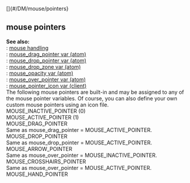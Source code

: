[]{#/DM/mouse/pointers}    
## mouse pointers    
**See also:**    
:   [mouse handling](/ref/DM/mouse/mouse.md)    
:   [mouse_drag_pointer var (atom)](/ref/atom/var/mouse_drag_pointer/mouse_drag_pointer.md)    
:   [mouse_drop_pointer var (atom)](/ref/atom/var/mouse_drop_pointer/mouse_drop_pointer.md)    
:   [mouse_drop_zone var (atom)](/ref/atom/var/mouse_drop_zone/mouse_drop_zone.md)    
:   [mouse_opacity var (atom)](/ref/atom/var/mouse_opacity/mouse_opacity.md)    
:   [mouse_over_pointer var (atom)](/ref/atom/var/mouse_over_pointer/mouse_over_pointer.md)    
:   [mouse_pointer_icon var (client)](/ref/client/var/mouse_pointer_icon/mouse_pointer_icon.md)    
The following mouse pointers are built-in and may be assigned to any of    
the mouse pointer variables. Of course, you can also define your own    
custom mouse pointers using an icon file.    
MOUSE_INACTIVE_POINTER (0)    
MOUSE_ACTIVE_POINTER (1)    
MOUSE_DRAG_POINTER    
Same as mouse_drag_pointer = MOUSE_ACTIVE_POINTER.    
MOUSE_DROP_POINTER    
Same as mouse_drop_pointer = MOUSE_ACTIVE_POINTER.    
MOUSE_ARROW_POINTER    
Same as mouse_over_pointer = MOUSE_INACTIVE_POINTER.    
MOUSE_CROSSHAIRS_POINTER    
Same as mouse_over_pointer = MOUSE_ACTIVE_POINTER.    
MOUSE_HAND_POINTER  